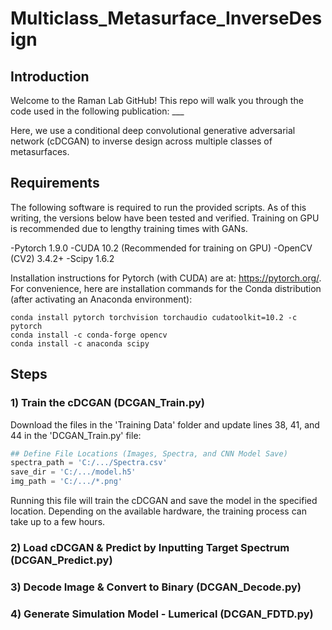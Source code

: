 # Multiclass_Metasurface_InverseDesign


## Introduction
Welcome to the Raman Lab GitHub! This repo will walk you through the code used in the following publication: ___

Here, we use a conditional deep convolutional generative adversarial network (cDCGAN) to inverse design across multiple classes of metasurfaces.

## Requirements
The following software is required to run the provided scripts. As of this writing, the versions below have been tested and verified. Training on GPU is recommended due to lengthy training times with GANs. 

-Pytorch 1.9.0
-CUDA 10.2 (Recommended for training on GPU)
-OpenCV (CV2) 3.4.2+
-Scipy 1.6.2

Installation instructions for Pytorch (with CUDA) are at: https://pytorch.org/. For convenience, here are installation commands for the Conda distribution (after activating an Anaconda environment):

```
conda install pytorch torchvision torchaudio cudatoolkit=10.2 -c pytorch
conda install -c conda-forge opencv
conda install -c anaconda scipy
```

## Steps
### 1) Train the cDCGAN (DCGAN_Train.py)
Download the files in the 'Training Data' folder and update lines 38, 41, and 44 in the 'DCGAN_Train.py' file:
```python
## Define File Locations (Images, Spectra, and CNN Model Save)
spectra_path = 'C:/.../Spectra.csv'
save_dir = 'C:/.../model.h5'
img_path = 'C:/.../*.png'
```
Running this file will train the cDCGAN and save the model in the specified location. Depending on the available hardware, the training process can take up to a few hours.

### 2) Load cDCGAN & Predict by Inputting Target Spectrum (DCGAN_Predict.py)

### 3) Decode Image & Convert to Binary (DCGAN_Decode.py)

### 4) Generate Simulation Model - Lumerical (DCGAN_FDTD.py)
